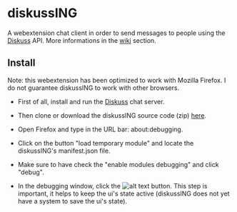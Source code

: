 # diskussING

A webextension chat client in order to send messages to people using the [Diskuss](https://github.com/SteeveDroz/diskuss) API. More informations in the [wiki](https://github.com/danydacosta/diskussING/wiki) section.

## Install

Note: this webextension has been optimized to work with Mozilla Firefox. I do not guarantee diskussING to work with other browsers.

- First of all, install and run the [Diskuss](https://github.com/SteeveDroz/diskuss) chat server. 

- Then clone or download the diskussING source code (zip) [here](https://github.com/danydacosta/diskussING/archive/master.zip). 

- Open Firefox and type in the URL bar: about:debugging. 

- Click on the button "load temporary module" and locate the diskussING's manifest.json file. 

- Make sure to have check the "enable modules debugging" and click "debug". 

- In the debugging window, click the 
![alt text](https://img11.hostingpics.net/pics/503203Capturede769cran20170923a768132550.png) button. This step is important, it helps to keep the ui's state active (diskussING does not yet have a system to save the ui's state).



